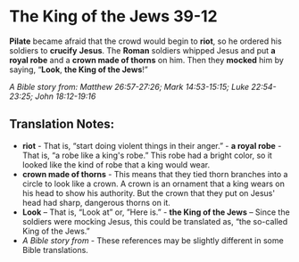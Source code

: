 The King of the Jews 39-12
============================


**Pilate** became afraid that the crowd would begin to **riot**, so he
ordered his soldiers to **crucify** **Jesus**. The **Roman** soldiers
whipped Jesus and put **a royal robe** and a **crown made of thorns**
on him.  Then they **mocked** him by saying, “**Look**, **the King of
the Jews**!”

*A Bible story from: Matthew 26:57-27:26; Mark 14:53-15:15; Luke
22:54-23:25; John 18:12-19:16*

Translation Notes:
------------------

-   **riot** - That is, “start doing violent things in their anger.” -
**a royal robe** - That is, “a robe like a king's robe.” This robe
    had a bright color, so it looked like the kind of robe that a king
    would wear.
-   **crown made of thorns** - This means that they tied thorn branches
    into a circle to look like a crown. A crown is an ornament that a
    king wears on his head to show his authority. But the crown that
    they put on Jesus' head had sharp, dangerous thorns on it.
-   **Look** – That is, “Look at” or, ”Here is.” -   **the
King of the Jews** – Since the soldiers were mocking Jesus,
    this could be translated as, “the so-called King of the Jews.”
-   *A Bible story from* - These references may be slightly different in
    some Bible translations.

